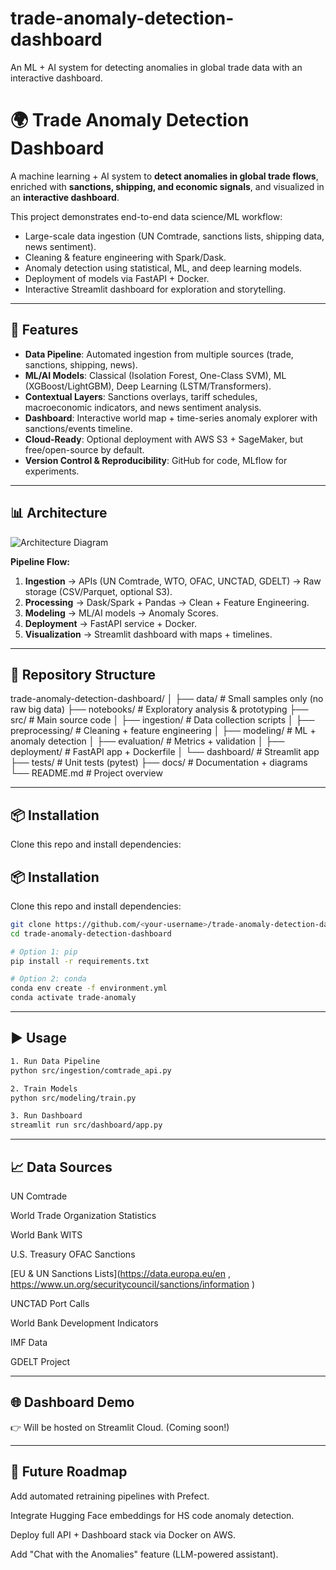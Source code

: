# trade-anomaly-detection-dashboard
An ML + AI system for detecting anomalies in global trade data with an interactive dashboard.

# 🌍 Trade Anomaly Detection Dashboard

A machine learning + AI system to **detect anomalies in global trade flows**, enriched with **sanctions, shipping, and economic signals**, and visualized in an **interactive dashboard**.

This project demonstrates end-to-end data science/ML workflow:
- Large-scale data ingestion (UN Comtrade, sanctions lists, shipping data, news sentiment).
- Cleaning & feature engineering with Spark/Dask.
- Anomaly detection using statistical, ML, and deep learning models.
- Deployment of models via FastAPI + Docker.
- Interactive Streamlit dashboard for exploration and storytelling.

---

## 🚀 Features

- **Data Pipeline**: Automated ingestion from multiple sources (trade, sanctions, shipping, news).
- **ML/AI Models**: Classical (Isolation Forest, One-Class SVM), ML (XGBoost/LightGBM), Deep Learning (LSTM/Transformers).
- **Contextual Layers**: Sanctions overlays, tariff schedules, macroeconomic indicators, and news sentiment analysis.
- **Dashboard**: Interactive world map + time-series anomaly explorer with sanctions/events timeline.
- **Cloud-Ready**: Optional deployment with AWS S3 + SageMaker, but free/open-source by default.
- **Version Control & Reproducibility**: GitHub for code, MLflow for experiments.

---

## 📊 Architecture

![Architecture Diagram](docs/architecture_diagram.png)

**Pipeline Flow:**
1. **Ingestion** → APIs (UN Comtrade, WTO, OFAC, UNCTAD, GDELT) → Raw storage (CSV/Parquet, optional S3).
2. **Processing** → Dask/Spark + Pandas → Clean + Feature Engineering.
3. **Modeling** → ML/AI models → Anomaly Scores.
4. **Deployment** → FastAPI service + Docker.
5. **Visualization** → Streamlit dashboard with maps + timelines.

---

## 📂 Repository Structure
trade-anomaly-detection-dashboard/
│
├── data/ # Small samples only (no raw big data)
├── notebooks/ # Exploratory analysis & prototyping
├── src/ # Main source code
│ ├── ingestion/ # Data collection scripts
│ ├── preprocessing/ # Cleaning + feature engineering
│ ├── modeling/ # ML + anomaly detection
│ ├── evaluation/ # Metrics + validation
│ ├── deployment/ # FastAPI app + Dockerfile
│ └── dashboard/ # Streamlit app
├── tests/ # Unit tests (pytest)
├── docs/ # Documentation + diagrams
└── README.md # Project overview

---

## 📦 Installation

Clone this repo and install dependencies:

## 📦 Installation

Clone this repo and install dependencies:

```bash
git clone https://github.com/<your-username>/trade-anomaly-detection-dashboard.git
cd trade-anomaly-detection-dashboard

# Option 1: pip
pip install -r requirements.txt

# Option 2: conda
conda env create -f environment.yml
conda activate trade-anomaly
```


---

## ▶️ Usage

```bash
1. Run Data Pipeline
python src/ingestion/comtrade_api.py
```
```bash
2. Train Models
python src/modeling/train.py
```
```bash
3. Run Dashboard
streamlit run src/dashboard/app.py
```
---

## 📈 Data Sources

UN Comtrade

World Trade Organization Statistics

World Bank WITS

U.S. Treasury OFAC Sanctions

[EU & UN Sanctions Lists](https://data.europa.eu/en
, https://www.un.org/securitycouncil/sanctions/information
)

UNCTAD Port Calls

World Bank Development Indicators

IMF Data

GDELT Project

---

## 🌐 Dashboard Demo

👉 Will be hosted on Streamlit Cloud.
(Coming soon!)

---

## 🔮 Future Roadmap

Add automated retraining pipelines with Prefect.

Integrate Hugging Face embeddings for HS code anomaly detection.

Deploy full API + Dashboard stack via Docker on AWS.

Add "Chat with the Anomalies" feature (LLM-powered assistant).
